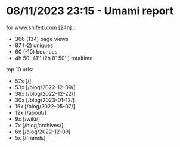 # 08/11/2023 23:15 - Umami report
for www.shifeiti.com [24h] :

 - 366 (134) page views
 - 87 (-2) uniques
 - 60 (-10) bounces
 - 4h 50' 41'' (2h 8' 50'') totaltime


top 10 urls:
 - 57x [/]
 - 53x [/blog/2022-12-09/]
 - 38x [/blog/2022-12-22/]
 - 30x [/blog/2023-01-12/]
 - 15x [/blog/2022-05-07/]
 - 12x [/about/]
 - 9x [/wiki/]
 - 7x [/blog/archives/]
 - 6x [/blog/2022-12-09]
 - 5x [/friends]


